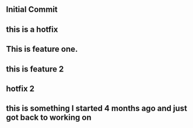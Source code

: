 ## Initial Commit

## this is a hotfix

## This is feature one.

## this is feature 2

## hotfix 2

## this is something I started 4 months ago and just got back to working on
